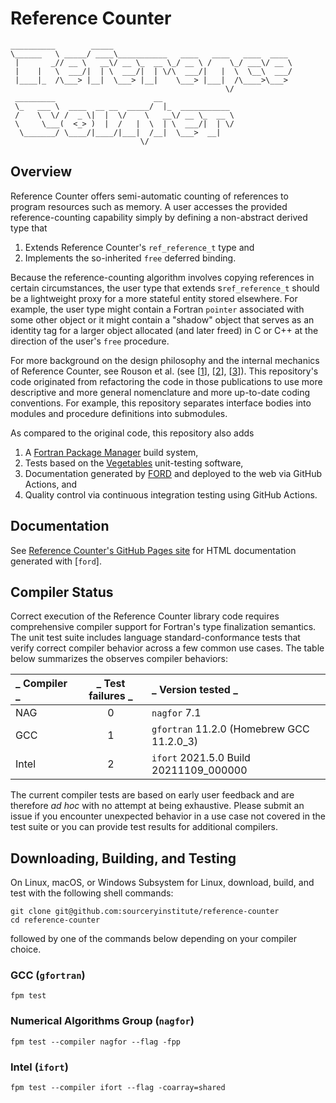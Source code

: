 Reference Counter 
=================

```
__________        _____                                          
\______   \ _____/ ____\___________   ____   ____   ____  ____   
 |       _// __ \   __\/ __ \_  __ \_/ __ \ /    \_/ ___\/ __ \  
 |    |   \  ___/|  | \  ___/|  | \/\  ___/|   |  \  \__\  ___/  
 |____|_  /\___> |__|  \___> |__|    \___> |___|  /\____>\___>
                                                \/            
 _________                      __
 \_   ___ \  ____  __ __  _____/  |_  ___________
 /    \  \/ /  _ \|  |  \/    \   __\/ __ \_  __ \
 \     \___(  <_> )  |  /   |  \  | \  ___/|  | \/
  \_______/ \____/|____/|___|  /__|  \___>  __|
                             \/            
```

Overview
--------
Reference Counter offers semi-automatic counting of references to program resources
such as memory.  A user accesses the provided reference-counting capability simply
by defining a non-abstract derived type that 

1. Extends Reference Counter's `ref_reference_t` type and
2. Implements the so-inherited `free` deferred binding.

Because the reference-counting algorithm involves copying references in certain
circumstances, the user type that extends s`ref_reference_t` should be a lightweight
proxy for a more stateful entity stored elsewhere.  For example, the user type might 
contain a Fortran `pointer` associated with some other object or it might contain
a "shadow" object that serves as an identity tag for a larger object allocated 
(and later freed) in C or C++ at the direction of the user's `free` procedure.

For more background on the design philosophy and the internal mechanics of Reference
Counter, see Rouson et al. (see [[1]], [[2]], [[3]]).  This repository's code
originated from refactoring the code in those publications to use more descriptive
and more general nomenclature and more up-to-date coding conventions.  For example,
this repository separates interface bodies into modules and procedure definitions
into submodules.

As compared to the original code, this repository also adds
1. A [Fortran Package Manager] build system,
2. Tests based on the [Vegetables] unit-testing software,
3. Documentation generated by [FORD] and deployed to the web via GitHub Actions, and
4. Quality control via continuous integration testing using GitHub Actions.

Documentation
-------------
See [Reference Counter's GitHub Pages site] for HTML documentation generated with [`ford`].

Compiler Status
---------------
Correct execution of the Reference Counter library code requires comprehensive
compiler support for Fortran's type finalization semantics.  The unit test suite
includes language standard-conformance tests that verify correct compiler behavior
across a few common use cases.  The table below summarizes the observes compiler
behaviors:

| _ Compiler _ | _ Test failures _ | _ Version tested _                        |
| :---         |       :---:       | :---                                      |
| NAG          |         0         | `nagfor` 7.1                              |
| GCC          |         1         | `gfortran` 11.2.0 (Homebrew GCC 11.2.0\_3)|
| Intel        |         2         | `ifort` 2021.5.0 Build 20211109\_000000   |

The current compiler tests are based on early user feedback and are therefore 
_ad hoc_ with no attempt at being exhaustive.  Please submit an issue if you
encounter unexpected behavior in a use case not covered in the test suite or
you can provide test results for additional compilers.

Downloading, Building, and Testing
----------------------------------
On Linux, macOS, or Windows Subsystem for Linux, download, build, and test with
the following shell commands:
```
git clone git@github.com:sourceryinstitute/reference-counter
cd reference-counter
```
followed by one of the commands below depending on your compiler choice.

### GCC (`gfortran`)
```
fpm test
```

### Numerical Algorithms Group (`nagfor`)
```
fpm test --compiler nagfor --flag -fpp
```

### Intel (`ifort`)
```
fpm test --compiler ifort --flag -coarray=shared
```


[1]: https://doi.org/10.1016/j.procs.2010.04.166
[2]: https://doi.org/10.1017/cbo9780511977381 
[3]: https://doi.org/10.1109/MCSE.2012.33
[Fortran Package Manager]: https://github.com/fortran-lang/fpm
[Vegetables]: https://gitlab.com/everythingfunctional/vegetables
[FORD]: https://github.com/Fortran-FOSS-Programmers/ford
[Reference Counter's GitHub Pages site]: https://sourceryinstitute.github.io/reference-counter
